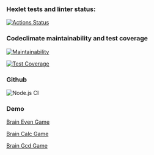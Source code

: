 ### Hexlet tests and linter status:
[![Actions Status](https://github.com/chizhovdee/frontend-project-lvl1/workflows/hexlet-check/badge.svg)](https://github.com/chizhovdee/frontend-project-lvl1/actions)


### Codeclimate maintainability and test coverage
[![Maintainability](https://api.codeclimate.com/v1/badges/a99a88d28ad37a79dbf6/maintainability)](https://codeclimate.com/github/codeclimate/codeclimate/maintainability)

[![Test Coverage](https://api.codeclimate.com/v1/badges/a99a88d28ad37a79dbf6/test_coverage)](https://codeclimate.com/github/codeclimate/codeclimate/test_coverage)

### Github
![Node.js CI](https://github.com/chizhovdee/frontend-project-lvl1/workflows/Node.js%20CI/badge.svg)

### Demo
[Brain Even Game](https://asciinema.org/a/oYRQ0dKAdYvQD49iXY8bJuBJF)

[Brain Calc Game](https://asciinema.org/a/1AGSXVkXv552tUHKrwKjLrPH6)

[Brain Gcd Game](https://asciinema.org/a/xrVk9MhoSDoBzmnyUTnifRVvH)
